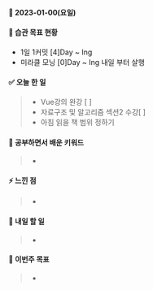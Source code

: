#### 📆 2023-01-00(요일)

#### 🐎 습관 목표 현황

-   1일 1커밋 [4]Day ~ Ing
-   미라클 모닝 [0]Day ~ Ing 내일 부터 살행

#### ✅ 오늘 한 일

> -   Vue강의 완강 [ ]
> -   자료구조 및 알고리즘 섹션2 수강[ ]
> -   아침 읽을 책 범위 정하기

#### 🤔 공부하면서 배운 키워드

> -

#### ⚡ 느낀 점

> -

#### 🚀 내일 할 일

> -

#### 🎯 이번주 목표

> -

